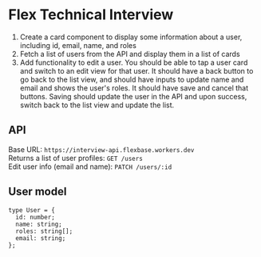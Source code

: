 # Flex Technical Interview

1. Create a card component to display some information about a user, including id, email, name, and roles
2. Fetch a list of users from the API and display them in a list of cards
3. Add functionality to edit a user. You should be able to tap a user card and switch to an edit view for that user. It should have a back button to go back to the list view, and should have inputs to update name and email and shows the user's roles. It should have save and cancel that buttons. Saving should update the user in the API and upon success, switch back to the list view and update the list.

## API
Base URL: `https://interview-api.flexbase.workers.dev` \
Returns a list of user profiles: `GET /users` \
Edit user info (email and name): `PATCH /users/:id`

## User model

```
type User = {
  id: number;
  name: string;
  roles: string[];
  email: string;
};
```
